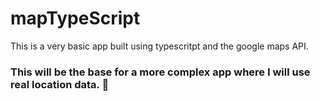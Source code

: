 # mapTypeScript
This is a very basic app built using typescritpt and the google maps API.

### This will be the base for a more complex app where I will use real location data. :muscle:
